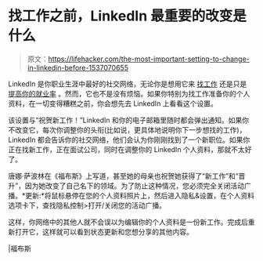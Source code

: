# 找工作之前，LinkedIn 最重要的改变是什么

> 原文：<https://lifehacker.com/the-most-important-setting-to-change-in-linkedin-before-1537070655>

LinkedIn 是你职业生涯中最好的社交网络，无论你是想用它来 [找工作](https://lifehacker.com/how-can-i-make-linkedin-more-useful-in-landing-a-job-1066870899) 还是只是 [提高你的就业率](http://lifehacker.com/how-to-use-linkedin-to-increase-your-hirability-5836507) 。然而，它也不是没有烦恼。如果你特别为找工作准备你的个人资料，在一切变得糟糕之前，你会想先去 LinkedIn 上看看这个设置。



该设置与“祝贺新工作！”LinkedIn 和你的电子邮箱里随时都会弹出通知。如果你不改变它，每次你调整你的头衔(比如说，更具体地说明你下一步想找的工作)，LinkedIn 都会告诉你的社交网络，他们会认为你刚刚找到了一个新职位。如果你正在找新工作，正在面试公司，同时在调整你的 LinkedIn 个人资料，那就不太好了。

唐娜·萨波林在《福布斯》上写道，甚至她的母亲也祝贺她获得了“新工作”和“晋升”，因为她改变了自己名下的领域。为了防止这种情况，您必须完全关闭活动广播。*更新:*将鼠标悬停在您的个人资料照片上，然后进入隐私&设置，在个人资料选项卡下，查找隐私控制>打开/关闭您的活动广播。

这样，你网络中的其他人就不会误以为编辑你的个人资料是一份新工作。完成后重新打开它，这样就可以看到状态更新和您想分享的其他内容。

|福布斯
